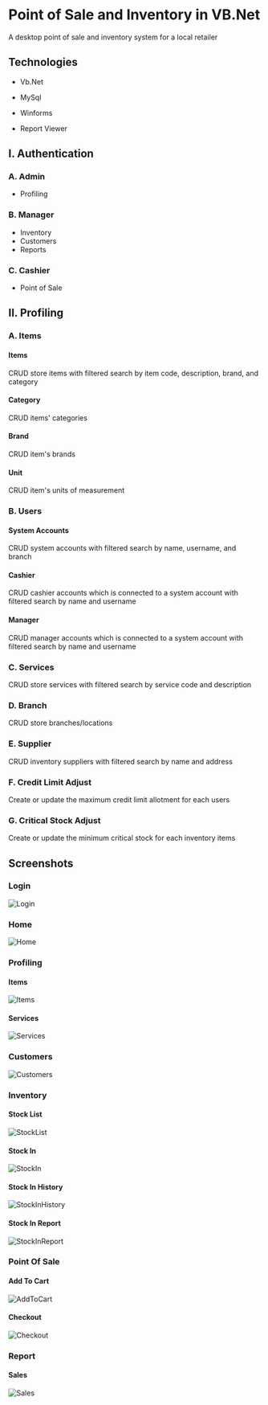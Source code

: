 
# Point of Sale and Inventory in VB.Net

A desktop point of sale and inventory system for a local retailer


## Technologies

- Vb.Net

- MySql

- Winforms

- Report Viewer

## I. Authentication
  ### A. Admin
  - Profiling
  ### B. Manager
  - Inventory
  - Customers
  - Reports
  ### C. Cashier
  - Point of Sale

## II. Profiling
  ### A. Items
  #### Items
  CRUD store items with filtered search by item code, description, brand, and category
  #### Category
  CRUD items' categories
  #### Brand
  CRUD item's brands
  #### Unit
  CRUD item's units of measurement

  ### B. Users
  #### System Accounts
  CRUD system accounts with filtered search by name, username, and branch 
  #### Cashier
  CRUD cashier accounts which is connected to a system account with filtered search by name and username
  #### Manager
  CRUD manager accounts which is connected to a system account with filtered search by name and username
  
  ### C. Services
  CRUD store services with filtered search by service code and description
  
  ### D. Branch
  CRUD store branches/locations
  
  ### E. Supplier
  CRUD inventory suppliers with filtered search by name and address
  
  ### F. Credit Limit Adjust
  Create or update the maximum credit limit allotment for each users
  
  ### G. Critical Stock Adjust
  Create or update the minimum critical stock for each inventory items

## Screenshots

### Login

![Login](https://github.com/M4rm3ladov/AJE/blob/master/ScreenShots/Login.PNG?raw=true)

### Home

![Home](https://github.com/M4rm3ladov/AJE/blob/master/ScreenShots/main%20menu.PNG?raw=true)

### Profiling
#### Items

![Items](https://github.com/M4rm3ladov/AJE/blob/master/ScreenShots/Profiling%20Items.PNG?raw=true)

#### Services

![Services](https://github.com/M4rm3ladov/AJE/blob/master/ScreenShots/Profiling%20Services.PNG?raw=true)

### Customers

![Customers](https://github.com/M4rm3ladov/AJE/blob/master/ScreenShots/Customers.PNG?raw=true)

### Inventory

#### Stock List
![StockList](https://github.com/M4rm3ladov/AJE/blob/master/ScreenShots/Stock%20List.PNG?raw=true)

#### Stock In
![StockIn](https://github.com/M4rm3ladov/AJE/blob/master/ScreenShots/Stock%20In.PNG?raw=true)

#### Stock In History
![StockInHistory](https://github.com/M4rm3ladov/AJE/blob/master/ScreenShots/Stock%20In%20History.PNG?raw=true)

#### Stock In Report
![StockInReport](https://github.com/M4rm3ladov/AJE/blob/master/ScreenShots/Stock%20In%20Report.PNG?raw=true)

### Point Of Sale

#### Add To Cart
![AddToCart](https://github.com/M4rm3ladov/AJE/blob/master/ScreenShots/Pos%20AddCart.PNG?raw=true)

#### Checkout
![Checkout](https://github.com/M4rm3ladov/AJE/blob/master/ScreenShots/Pos%20Checkout.PNG?raw=true)

### Report

#### Sales
![Sales](https://github.com/M4rm3ladov/AJE/blob/master/ScreenShots/Sales%20Report.PNG?raw=true)
